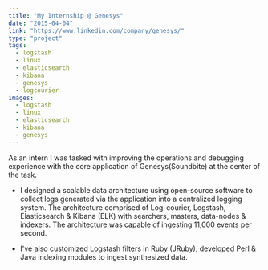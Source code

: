 ```yaml
---
title: "My Internship @ Genesys"
date: "2015-04-04"
link: "https://www.linkedin.com/company/genesys/"
type: "project"
tags:
  - logstash
  - linux
  - elasticsearch
  - kibana
  - genesys
  - logcourier
images:
  - logstash
  - linux
  - elasticsearch
  - kibana
  - genesys
---
```


As an intern I was tasked with improving the operations and debugging experience with the core application of Genesys(Soundbite) at the center of the task.

- I designed a scalable data architecture using open-source software to collect logs generated via the application into a centralized logging system. The architecture comprised of Log-courier, Logstash, Elasticsearch & Kibana (ELK) with searchers, masters, data-nodes & indexers. The architecture was capable of ingesting 11,000 events per second.

- I've also customized Logstash filters in Ruby (JRuby), developed Perl & Java indexing modules to ingest synthesized data.
